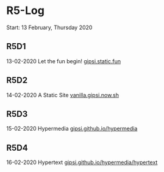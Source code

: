  # R5-Log
 Start: 13 February, Thursday 2020

## R5D1
13-02-2020
Let the fun begin! [gipsi.static.fun](https://gipsi.static.fun)

## R5D2
14-02-2020
A Static Site [vanilla.gipsi.now.sh](https://vanilla.gipsi.now.sh)

## R5D3
15-02-2020
Hypermedia  [gipsi.github.io/hypermedia](https://gipsi.github.io/hypermedia)

## R5D4
16-02-2020
Hypertext [gipsi.github.io/hypermedia/hypertext](https://gipsi.github.io/hypermedia/hypertext)
